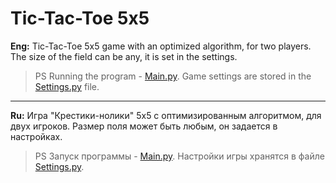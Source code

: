 # Tic-Tac-Toe 5x5
**Eng:** Tic-Tac-Toe 5x5 game with an optimized algorithm, for two players. The size of the field can be any, it is set in the settings.

>PS Running the program - [Main.py](https://github.com/IvanBakanov/Tic-Tac-Toe_5x5/blob/main/Tic-Tac-Toe_5x5/Main.py). Game settings are stored in the [Settings.py](https://github.com/IvanBakanov/Tic-Tac-Toe_5x5/blob/main/Tic-Tac-Toe_5x5/Settings.py) file.

---

**Ru:** Игра "Крестики-нолики" 5x5 с оптимизированным алгоритмом, для двух игроков. Размер поля может быть любым, он задается в настройках.

>PS Запуск программы - [Main.py](https://github.com/IvanBakanov/Tic-Tac-Toe_5x5/blob/main/Tic-Tac-Toe_5x5/Main.py). Настройки игры хранятся в файле [Settings.py](https://github.com/IvanBakanov/Tic-Tac-Toe_5x5/blob/main/Tic-Tac-Toe_5x5/Settings.py).

